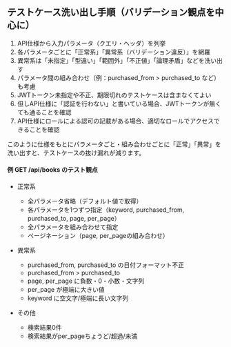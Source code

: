 ## テストケース洗い出し手順（バリデーション観点を中心に）

1. API仕様から入力パラメータ（クエリ・ヘッダ）を列挙
1. 各パラメータごとに「正常系」「異常系（バリデーション違反）」を網羅
1. 異常系は「未指定」「型違い」「範囲外」「不正値」「論理矛盾」などを洗い出す
1. パラメータ間の組み合わせ（例：purchased_from > purchased_to など）も考慮
1. JWTトークン未指定や不正、期限切れのテストケースは含まなくてよい
1. 但しAPI仕様に「認証を行わない」と書いている場合、JWTトークンが無くても通ることを確認
1. API仕様にロールによる認可の記載がある場合、適切なロールでアクセスできることを確認

このように仕様をもとにパラメータごと・組み合わせごとに「正常」「異常」を洗い出すと、テストケースの抜け漏れが減ります。  

#### 例 GET /api/books のテスト観点

- 正常系
  - 全パラメータ省略（デフォルト値で取得）
  - 各パラメータを1つずつ指定（keyword, purchased_from, purchased_to, page, per_page）
  - 全パラメータを組み合わせて指定
  - ページネーション（page, per_pageの組み合わせ）

- 異常系
  - purchased_from, purchased_to の日付フォーマット不正
  - purchased_from > purchased_to
  - page, per_page に負数・0・小数・文字列
  - per_page が極端に大きい値
  - keyword に空文字/極端に長い文字列

- その他
  - 検索結果0件
  - 検索結果がper_pageちょうど/超過/未満
